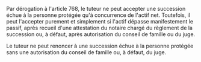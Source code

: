Par dérogation à l'article 768, le tuteur ne peut accepter une succession échue à la personne protégée qu'à concurrence de l'actif net. Toutefois, il peut l'accepter purement et simplement si l'actif dépasse manifestement le passif, après recueil d'une attestation du notaire chargé du règlement de la succession ou, à défaut, après autorisation du conseil de famille ou du juge.


Le tuteur ne peut renoncer à une succession échue à la personne protégée sans une autorisation du conseil de famille ou, à défaut, du juge.

